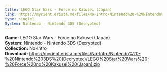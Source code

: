 ```yaml
---
title: LEGO Star Wars - Force no Kakusei (Japan)
link: https://myrient.erista.me/files/No-Intro/Nintendo%20-%20Nintendo%203DS%20(Decrypted)/LEGO%20Star%20Wars%20-%20Force%20no%20Kakusei%20(Japan).zip
type: single1
System: Nintendo - Nintendo 3DS (Decrypted)
---
```

<b>Game:</b> LEGO Star Wars - Force no Kakusei (Japan)<br>
<b>System:</b> Nintendo - Nintendo 3DS (Decrypted)<br>
<b>Collection:</b> No-Intro<br>
<b>Download:</b> https://myrient.erista.me/files/No-Intro/Nintendo%20-%20Nintendo%203DS%20(Decrypted)/LEGO%20Star%20Wars%20-%20Force%20no%20Kakusei%20(Japan).zip